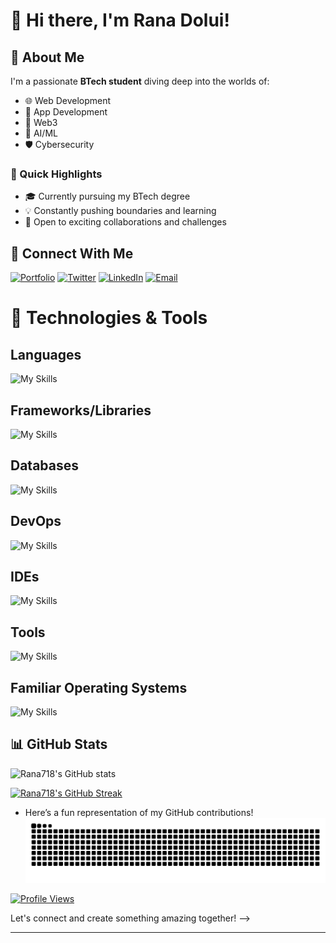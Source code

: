 # 👋 Hi there, I'm Rana Dolui!  

## 🌟 About Me  
I'm a passionate **BTech student** diving deep into the worlds of:  
- 🌐 Web Development
- 📱 App Development 
- 🔗 Web3  
- 🤖 AI/ML  
- 🛡️ Cybersecurity   

### 🚀 Quick Highlights  
- 🎓 Currently pursuing my BTech degree  
- 💡 Constantly pushing boundaries and learning  
- 🤝 Open to exciting collaborations and challenges  


## 💬 Connect With Me  
[![Portfolio](https://img.shields.io/badge/Portfolio-4285F4?style=for-the-badge&logo=vercel&logoColor=white)](https://rana-dolui.vercel.app/) [![Twitter](https://img.shields.io/badge/Twitter-1DA1F2?style=for-the-badge&logo=twitter&logoColor=white)](https://twitter.com/Ranad187)  [![LinkedIn](https://img.shields.io/badge/LinkedIn-0077B5?style=for-the-badge&logo=linkedin&logoColor=white)](https://www.linkedin.com/in/rana-dolui-89357728a/)  [![Email](https://img.shields.io/badge/Email-D14836?style=for-the-badge&logo=gmail&logoColor=white)](mailto:ranadolui718@gmail.com)  


# 🚀 Technologies & Tools
## Languages  
![My Skills](https://go-skill-icons.vercel.app/api/icons?i=html,css,js,ts,c,cpp,go,python,rust,java,kotlin,solidity,bash,powershell&perline=12)  


## Frameworks/Libraries 
![My Skills](https://go-skill-icons.vercel.app/api/icons?i=nextjs,react,reactnative,expo,redux,zustand,threejs,nodejs,expressjs,hono,tailwind,bootstrap,django,flask,fastapi,pygame,pytorch,meteorjs,selenium&perline=12)  


## Databases  
![My Skills](https://go-skill-icons.vercel.app/api/icons?i=mysql,sqlite,postgresql,mongodb,firebase,prisma)

## DevOps  
![My Skills](https://go-skill-icons.vercel.app/api/icons?i=aws,nginx,githubactions,ngrok,docker,cloudflare,vercel,render)

## IDEs  
![My Skills](https://go-skill-icons.vercel.app/api/icons?i=androidstudio,vscode,visualstudio,idea,pycharm,neovim,vim,zed)  

## Tools  
![My Skills](https://go-skill-icons.vercel.app/api/icons?i=pnpm,bun,deno,git,vite,gradle,jetpackcompose,github,postman,wsl,htop,figma,blender)  

## Familiar Operating Systems  
![My Skills](https://go-skill-icons.vercel.app/api/icons?i=windows,ubuntu,arch,kali)

## 📊 GitHub Stats

<img alt="Rana718's GitHub stats" src="https://github-readme-stats.vercel.app/api?username=Rana718&show_icons=true&theme=radical&icon_color=FF6F61"/>

<a href="http://www.github.com/Rana718"><img src="https://github-readme-streak-stats.herokuapp.com/?user=Rana718&stroke=FF6F61&background=1E1E2E&ring=FF6F61&fire=FF6F61&currStreakNum=FF6F61&currStreakLabel=FF6F61&sideNums=FF6F61&sideLabels=FF6F61&dates=FF6F61&hide_border=true" alt="Rana718's GitHub Streak" /></a>



<!--![Top Langs](https://github-readme-stats.vercel.app/api/top-langs/?username=Rana718&layout=compact&langs_count=10&theme=dark)-->
- Here’s a fun representation of my GitHub contributions!
![snake gif](https://github.com/Rana718/Rana718/blob/output/github-snake-dark.svg)

<!--![Profile Views](https://visitcount.itsvg.in/api?id=Rana718&icon=0&color=0)-->
<a href="http://www.github.com/Rana718"><img src="https://visitcount.itsvg.in/api?id=Rana718&icon=0&color=0" alt="Profile Views" /></a>


Let's connect and create something amazing together! -->

---





